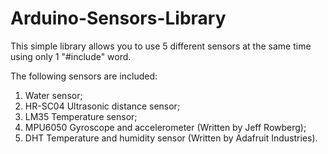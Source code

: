 # Arduino-Sensors-Library

This simple library allows you to use 5 different sensors at the same time using only 1 "#include" word.

The following sensors are included:
1. Water sensor;
2. HR-SC04 Ultrasonic distance sensor;
3. LM35 Temperature sensor;
4. MPU6050 Gyroscope and accelerometer (Written by Jeff Rowberg);
5. DHT Temperature and humidity sensor (Written by Adafruit Industries).

